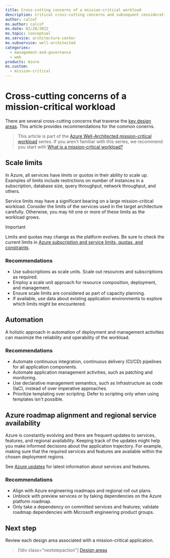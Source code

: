 ```yaml
---
title: Cross-cutting concerns of a mission-critical workload
description: Critical cross-cutting concerns and subsequent consideration within each design area.
author: calcof
ms.author: calcof
ms.date: 02/28/2022
ms.topic: conceptual
ms.service: architecture-center
ms.subservice: well-architected
categories:
  - management-and-governance
  - web
products: Azure
ms.custom:
  - mission-critical
---
```


# Cross-cutting concerns of a mission-critical workload

There are several cross-cutting concerns that traverse the [key design areas](/mission-critical-overview.md#what-are-the-key-design-areas). This article provides recommendations for the common conerns. 

> This article is part of the [Azure Well-Architected mission-critical workload](index.yml) series. If you aren't familiar with this series, we recommend you start with [What is a mission-critical workload?](mission-critical-overview.md#what-is-a-mission-critical-workload)

## Scale limits

In Azure, all services have _limits_ or _quotas_ in their ability to scale up. Examples of limits include restrictions on number of instances in a subscription, database size, query throughput, network throughput, and others. 

Service limits may have a significant bearing on a large mission-critical workload. Consider the limits of the services used in the target architecture carefully. Otherwise, you may hit one or more of these limits as the workload grows.

> [!IMPORTANT]
> Limits and quotas may change as the platform evolves. Be sure to check the current limits in [Azure subscription and service limits, quotas, and constraints](/azure/azure-subscription-service-limits).

### Recommendations

- Use subscriptions as scale units. Scale out resources and subscriptions as required.
- Employ a scale unit approach for resource composition, deployment, and management.
- Ensure scale limits are considered as part of capacity planning.
- If available, use data about existing application environments to explore which limits might be encountered.

## Automation

A holistic approach in automation of deployment and management activities can maximize the reliability and operability of the workload.

### Recommendations

- Automate continuous integration, continuous delivery (CI/CD) pipelines for all application components.
- Automate application management activities, such as patching and monitoring.
- Use declarative management semantics, such as Infrastructure as code (IaC), instead of over imperative approaches.
- Prioritize templating over scripting. Defer to scripting only when using templates isn't possible.

## Azure roadmap alignment and regional service availability

Azure is constantly evolving and there are frequent updates to services, features, and regional availability. Keeping track of the updates might help you make informed decisions about the application trajectory. For example, making sure that the required services and features are available within the chosen deployment regions.

See [Azure updates](https://azure.microsoft.com/updates/) for latest information about services and features. 

### Recommendations

- Align with Azure engineering roadmaps and regional roll out plans.
- Unblock with preview services or by taking dependencies on the Azure platform roadmap.
- Only take a dependency on committed services and features; validate roadmap dependencies with Microsoft engineering product groups.

## Next step

Review each design area associated with a  mission-critical application.

> [!div class="nextstepaction"]
> [Design areas](./mission-critical-design-areas.md)
